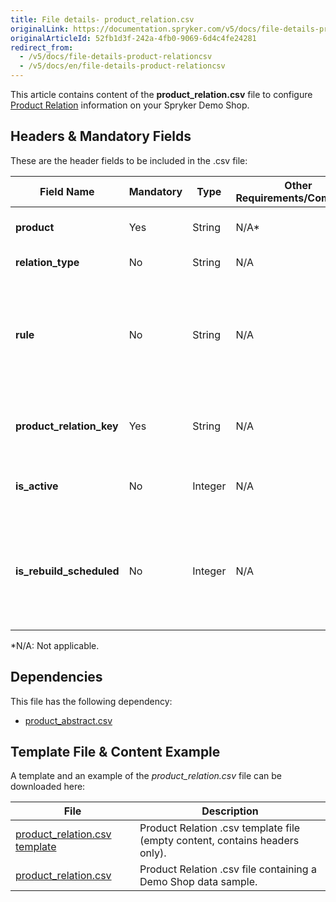 ```yaml
---
title: File details- product_relation.csv
originalLink: https://documentation.spryker.com/v5/docs/file-details-product-relationcsv
originalArticleId: 52fb1d3f-242a-4fb0-9069-6d4c4fe24281
redirect_from:
  - /v5/docs/file-details-product-relationcsv
  - /v5/docs/en/file-details-product-relationcsv
---
```


This article contains content of the **product_relation.csv** file to configure [Product Relation](/docs/scos/dev/features/202005.0/product-information-management/product-relations/product-relations.html) information on your Spryker Demo Shop.

## Headers & Mandatory Fields 
These are the header fields to be included in the .csv file:

| Field Name | Mandatory | Type | Other Requirements/Comments | Description |
| --- | --- | --- | --- | --- |
| **product** | Yes | String |N/A* | SKU of the abstract product. |
| **relation_type** | No | String |N/A | Type of relation. |
| **rule** | No | String |N/A | Query which defines the relation between the product and the other products. |
| **product_relation_key** | Yes | String |N/A | Key that is used to assign store relations. |
| **is_active** | No | Integer |N/A | Defines if the product relation is active. |
| **is_rebuild_scheduled** | No | Integer |N/A | Defines if the list of related products should be regularly updated by running a cronjob. |
*N/A: Not applicable.

## Dependencies

This file has the following dependency:
*    [product_abstract.csv](/docs/scos/dev/data-import/{{page.version}}/data-import-categories/catalog-setup/products/file-details-product-abstract.csv.html)

## Template File & Content Example
A template and an example of the *product_relation.csv*  file can be downloaded here:

| File | Description |
| --- | --- |
| [product_relation.csv template](https://spryker.s3.eu-central-1.amazonaws.com/docs/Developer+Guide/Back-End/Data+Manipulation/Data+Ingestion/Data+Import/Data+Import+Categories/Merchandising+Setup/Product+Merchandising/Template+product_relation.csv) | Product Relation .csv template file (empty content, contains headers only). |
| [product_relation.csv](https://spryker.s3.eu-central-1.amazonaws.com/docs/Developer+Guide/Back-End/Data+Manipulation/Data+Ingestion/Data+Import/Data+Import+Categories/Merchandising+Setup/Product+Merchandising/product_relation.csv) | Product Relation .csv file containing a Demo Shop data sample. |
